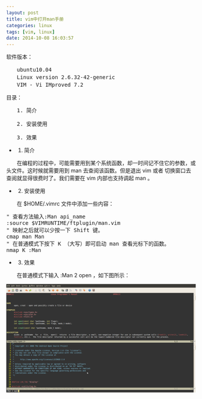 ```yaml
---
layout: post
title: vim中打开man手册
categories: linux
tags: [vim, linux]
date: 2014-10-08 16:03:57
---
```



软件版本：
<pre>
　　ubuntu10.04
　　Linux version 2.6.32-42-generic
　　VIM - Vi IMproved 7.2
</pre>

目录：
<pre>
　　1. 简介

　　2. 安装使用

　　3. 效果
</pre>

* 1. 简介

　　在编程的过程中，可能需要用到某个系统函数，却一时间记不住它的参数，或头文件。这时候就需要用到 man 去查阅该函数。但是退出 vim 或者 切换窗口去查阅就显得很费时了。我们需要在 vim 内部也支持调起 man 。

* 2. 安装使用

　　在 $HOME/.vimrc 文件中添加一些内容：

<pre>
" 查看方法输入:Man api_name
:source $VIMRUNTIME/ftplugin/man.vim
" 映射之后就可以少按一下 Shift 键。
cmap man Man
" 在普通模式下按下 K （大写）即可启动 man 查看光标下的函数。
nmap K :Man <cword><CR>
</pre>

* 3. 效果

　　在普通模式下输入 :Man 2 open ，如下图所示：

<img src="/upload/images/2012091310351661.png" /> 
